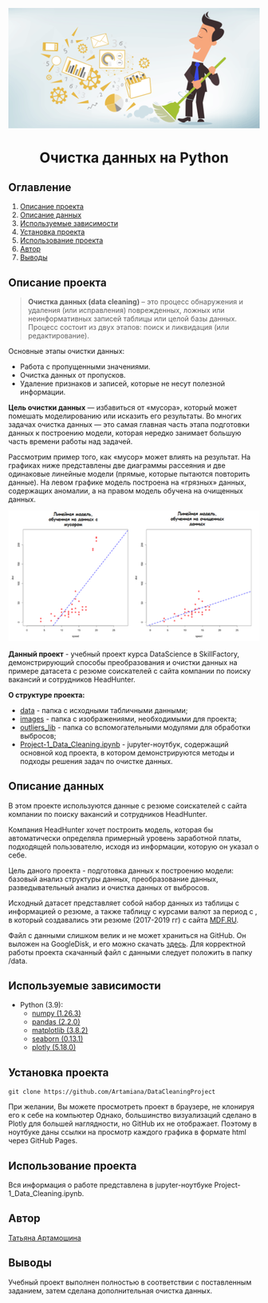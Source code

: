 
![](./images/data_cleaning.png)
# <center> Очистка данных на Python </center>
## Оглавление
1. [Описание проекта](#Описание-проекта)
2. [Описание данных](#Описание-данных)
3. [Используемые зависимости](#Используемые-зависимости)
4. [Установка проекта](#Установка-проекта)
5. [Использование проекта](#Использование-проекта)
6. [Автор](#Автор)
7. [Выводы](#Выводы)

## Описание проекта

> **Очистка данных (data cleaning)** – это процесс обнаружения и удаления (или исправления) поврежденных, ложных или неинформативных записей таблицы или целой базы данных. Процесс состоит из двух этапов: поиск и ликвидация (или редактирование).

Основные этапы очистки данных:
* Работа с пропущенными значениями.
* Очистка данных от пропусков.
* Удаление признаков и записей, которые не несут полезной информации.

**Цель очистки данных** — избавиться от «мусора», который может помешать моделированию или исказить его результаты. Во многих задачах очистка данных — это самая главная часть этапа подготовки данных к построению модели, которая нередко занимает большую часть времени работы над задачей.


Рассмотрим пример того, как «мусор» может влиять на результат. На графиках ниже представлены две диаграммы рассеяния и две одинаковые линейные модели (прямые, которые пытаются повторить данные). На левом графике модель построена на «грязных» данных, содержащих аномалии, а на правом модель обучена на очищенных данных. 

![](./images/example_outliers.png)

**Данный проект** - учебный проект курса DataScience в SkillFactory, демонстрирующий способы преобразования и очистки данных на примере датасета с резюме соискателей с сайта компании по поиску вакансий и сотрудников HeadHunter. 

**О структуре проекта:**
* [data](./data) - папка с исходными табличными данными; 
* [images](./images) - папка с изображениями, необходимыми для проекта;
* [outliers_lib](./outliers_lib) - папка со вспомогательными модулями для обработки выбросов; 
* [Project-1_Data_Cleaning.ipynb](./Project-1_Data_Cleaning.ipynb) - jupyter-ноутбук, содержащий основной код проекта, в котором демонстрируются методы и подходы решения задач по очистке данных.


## Описание данных
В этом проекте используются данные с резюме соискателей с сайта компании по поиску вакансий и сотрудников HeadHunter. 

Компания HeadHunter хочет построить модель, которая бы автоматически определяла примерный уровень заработной платы, подходящей пользователю, исходя из информации, которую он указал о себе. 

Цель даного проекта - подготовка данных к построению модели: базовый анализ структуры данных, преобразование данных, разведывательный анализ и очистка данных от выбросов. 

Исходный датасет представляет собой набор данных из таблицы с информацией о резюме, а также таблицу с курсами валют за период с , в который создавались эти резюме (2017-2019 гг) с сайта [MDF.RU](https://mfd.ru/export/#Alias=false&Period=1&timeframeValue=1&timeframeDatePart=day&StartDate=04.10.2021&EndDate=04.10.2021&SaveFormat=0&SaveMode=0&FieldSeparator=%253b&DecimalSeparator=.&DateFormat=yyyyMMdd&TimeFormat=HHmmss&AddHeader=true&RecordFormat=0&Fill=false). 

Файл с данными слишком велик и не может храниться на GitHub. Он выложен на GoogleDisk, и его можно скачать [здесь](https://drive.google.com/file/d/1syvdENCIeSs9r8_2fcvzR2whwF8z-m2Z/view?usp=drive_link). Для корректной работы проекта скачанный файл с данными следует положить в папку /data. 


## Используемые зависимости
* Python (3.9):
    * [numpy (1.26.3)](https://numpy.org)
    * [pandas (2.2.0)](https://pandas.pydata.org)
    * [matplotlib (3.8.2)](https://matplotlib.org)
    * [seaborn (0.13.1)](https://seaborn.pydata.org)
    * [plotly (5.18.0)](https://plotly.com/)

## Установка проекта

```
git clone https://github.com/Artamiana/DataCleaningProject

```
При желании, Вы можете просмотреть проект в браузере, не клонируя его к себе на компьютер Однако, большинство визуализаций сделано в Plotly для большей наглядности, но GitHub их не отображает. Поэтому в ноутбуке даны ссылки на просмотр каждого графика в формате html через GitHub Pages.

## Использование проекта
Вся информация о работе представлена в jupyter-ноутбуке Project-1_Data_Cleaning.ipynb.

## Автор
[Татьяна Артамошина](https://t.me/Tatiana_Artamoshina)

## Выводы
Учебный проект выполнен полностью в соответствии с поставленным заданием, затем сделана дополнительная очистка данных.
